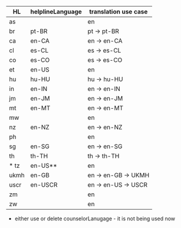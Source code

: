 | HL   | helplineLanguage | translation use case        |
|------|------------------|----------------------------|
| as   |                  | en                         |
| br   | pt-BR            | pt -> pt-BR                |
| ca   | en-CA            | en -> en-CA                |
| cl   | es-CL            | es -> es-CL                |
| co   | es-CO            | es -> es-CO                |
| et   | en-US            | en                         |
| hu   | hu-HU            | hu -> hu-HU                |
| in   | en-IN            | en -> en-IN                |
| jm   | en-JM            | en -> en-JM                |
| mt   | en-MT            | en -> en-MT                |
| mw   |                  | en                         |
| nz   | en-NZ            | en -> en-NZ                |
| ph   |                  | en                         |
| sg   | en-SG            | en -> en-SG                |
| th   | th-TH            | th -> th-TH                |
|* tz  | en-US**          | en                         |
| ukmh | en-GB            | en -> en-GB -> UKMH        |
| uscr | en-USCR          | en -> en-US -> USCR        |
| zm   |                  | en                         |
| zw   |                  | en                         |

* either use or delete counselorLanugage - it is not being used now
